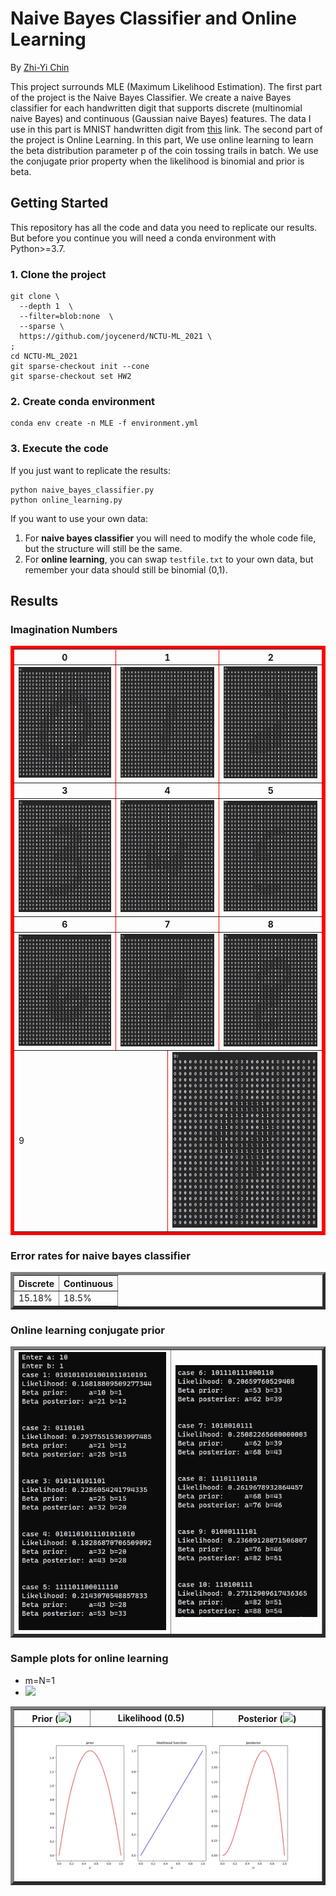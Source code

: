 # Naive Bayes Classifier and Online Learning

By [Zhi-Yi Chin](https://github.com/joycenerd)

This project surrounds MLE (Maximum Likelihood Estimation). The first part of the project is the Naive Bayes Classifier. We create a naive Bayes classifier for each handwritten digit that supports discrete (multinomial naive Bayes) and continuous (Gaussian naive Bayes) features. The data I use in this part is MNIST handwritten digit from [this](http://yann.lecun.com/exdb/mnist/) link. The second part of the project is Online Learning. In this part, We use online learning to learn the beta distribution parameter p of the coin tossing trails in batch. We use the conjugate prior property when the likelihood is binomial and prior is beta.

## Getting Started

This repository has all the code and data you need to replicate our results. But before you continue you will need a conda environment with Python>=3.7.

### 1. Clone the project

```
git clone \
  --depth 1  \
  --filter=blob:none  \
  --sparse \
  https://github.com/joycenerd/NCTU-ML_2021 \
;
cd NCTU-ML_2021
git sparse-checkout init --cone
git sparse-checkout set HW2
```

### 2. Create conda environment

```
conda env create -n MLE -f environment.yml
```

### 3. Execute the code

If you just want to replicate the results:
```
python naive_bayes_classifier.py
python online_learning.py
```
If you want to use your own data:

1. For **naive bayes classifier** you will need to modify the whole code file, but the structure will still be the same.
2. For **online learning**, you can swap `testfile.txt` to your own data, but remember your data should still be binomial (0,1).

## Results

### Imagination Numbers

<table border="5" bordercolor="red" align="center">
    <tr>
        <th>0</th>
        <th colspan="2">1</th>
        <th>2</th>
    </tr>
    <tr>
        <td><img src="./results/imagination_num/0.png"></td>
        <td colspan="2"><img src="./results/imagination_num/1.png"></td>
        <td><img src="./results/imagination_num/2.png"></td>
    </tr>
    <tr>
        <th>3</th>
        <th colspan="2">4</th>
        <th>5</th>
    </tr>
    <tr>
        <td><img src="./results/imagination_num/3.png"></td>
        <td colspan="2"><img src="./results/imagination_num/4.png"></td>
        <td><img src="./results/imagination_num/5.png"></td>
    </tr>
    <tr>
        <th>6</th>
        <th colspan="2">7</th>
        <th>8</th>
    </tr>
    <tr>
        <td><img src="./results/imagination_num/6.png"></td>
        <td colspan="2"><img src="./results/imagination_num/7.png"></td>
        <td><img src="./results/imagination_num/8.png"></td>
    </tr>
    <tr>
        <td colspan="2">9</td>
        <td colspan="2"><img src="./results/imagination_num/9.png"></td>
    </tr>
</table>

### Error rates for naive bayes classifier

<table border="5" align="center">
    <tr>
        <th>Discrete</th>
        <th>Continuous</th>
    </tr>
    <tr>
        <td>15.18%</td>
        <td>18.5%</td>
    </tr>
</table>

### Online learning conjugate prior

<table border="5" align="center">
    <tr>
        <th><img src="./results/online_learning/online_learning_1.PNG"></th>
        <th><img src="./results/online_learning/online_learning_2.PNG"></th>
    </tr>
</table>

### Sample plots for online learning

* m=N=1
* <img src="https://render.githubusercontent.com/render/math?math=\alpha=2, \beta=2">

<table border="5" align="center" width="100%">
    <tr>
        <th>Prior  (<img src="https://render.githubusercontent.com/render/math?math=\alpha=2, \beta=2">)</th>
        <th>Likelihood (0.5)</th>
        <th>Posterior (<img src="https://render.githubusercontent.com/render/math?math=\alpha=3, \beta=2">)</th>
    </tr>
    <tr>
        <td colspan="3"><img src="./results/online_learning/sample_plot.jpg"></td>
    </tr>
</table>

